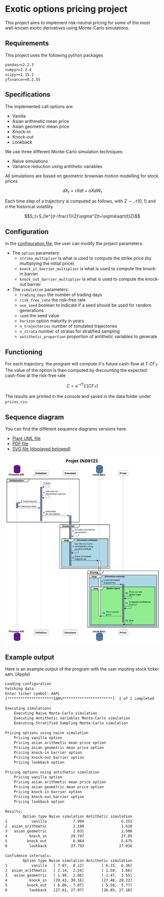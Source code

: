 # Exotic options pricing project

This project aims to implement risk-neutral pricing for some of the most well-known exotic derivatives using
Monte-Carlo simulations.

## Requirements

This project uses the following python packages

```requirements
pandas>=2.2.3
numpy>=2.2.4
scipy>=1.15.2
yfinance>=0.2.55
```

## Specifications

The implemented call options are:

- Vanilla
- Asian arithmetic mean price
- Asian geometric mean price
- Knock-in
- Knock-out
- Lookback

We use three different Monte-Carlo simulation techniques:

- Naive simulations
- Variance reduction using antithetic variables

All simulations are based on geometric brownian motion modelling for stock prices
```math
dX_t=rXdt+\sigma XdW_t
```
Each time step of a trajectory is computed as follows, with $Z\sim\mathcal{N}(0,1)$ and $\sigma$ the historical volatility
```math
S_t=S_0e^{(r-\frac{1}{2}\sigma^2)t+\sigma\sqrt{t}Z}
```

## Configuration

In the [configuration file](config.ini), the user can modify the project parameters:

- The `option` parameters:
    - `strike_multiplier` is what is used to compute the strike price (by multiplying the initial price)
    - `knock_in_barrier_multiplier` is what is used to compute the knock-in barrier
    - `knock_out_barrier_multiplier` is what is used to compute the knock-out barrier
- The `simulation` parameters:
    - `trading_days` the number of trading days
    - `risk_free_rate` the risk-free rate
    - `use_seed` boolean to indicate if a seed should be used for random generations
    - `seed` the seed value
    - `horizon` option maturity in years
    - `n_trajectories` number of simulated trajectories
    - `n_strata` number of stratas for stratified sampling
    - `antithetic_proportion` proportion of antithetic variables to generate

## Functioning

For each trajectory, the program will compute it's future cash-flow at T $CF_T$.
The value of the option is then computed by discounting the expected cash-flow at the risk-free
rate
```math
C=e^{-rT}\mathbb{E}[CF_T]
```

The results are printed in the console and saved in the data folder under `prices.csv`.

## Sequence diagram

You can find the different sequence diagrams versions here
- [Plant UML file](docs/sequence.puml)
- [PDF file](docs/sequence.pdf)
- [SVG file (displayed belowed)](docs/sequence.svg)

![](docs/sequence.svg)

## Example output

Here is an example output of the program with the user inputing stock ticker `AAPL` (Apple)


```shell
Loading configuration
Fetching data
Enter ticker symbol: AAPL
[*********************100%***********************]  1 of 1 completed

Executing simulations
	Executing Naive Monte-Carlo simulation
	Executing Antithetic variables Monte-Carlo simulation
	Executing Stratified Sampling Monte-Carlo simulation

Pricing options using naive simulation
	Pricing vanilla option
	Pricing asian arithmetic mean price option
	Pricing asian geometric mean price option
	Pricing knock-in barrier option
	Pricing knock-out barrier option
	Pricing lookback option

Pricing options using antithetic simulation
	Pricing vanilla option
	Pricing asian arithmetic mean price option
	Pricing asian geometric mean price option
	Pricing knock-in barrier option
	Pricing knock-out barrier option
	Pricing lookback option

Results:
        Option type Naive simulation Antithetic simulation
1           vanilla            7.994                 6.251
2  asian_arithmetic            2.188                 1.618
3   asian_geometric            2.031                 1.508
4          knock_in           29.797                 27.85
5         knock_out            6.964                 5.675
6          lookback           27.793                27.016

Confidence intervals:
        Option type Naive simulation Antithetic simulation
1           vanilla   [ 7.87,  8.12]        [ 6.15,  6.36]
2  asian_arithmetic   [ 2.14,  2.24]        [ 1.58,  1.66]
3   asian_geometric   [ 1.99,  2.08]        [ 1.47,  1.55]
4          knock_in   [29.43, 30.16]        [27.48, 28.22]
5         knock_out   [ 6.86,  7.07]        [ 5.58,  5.77]
6          lookback   [27.61, 27.97]        [26.85, 27.18]
```
